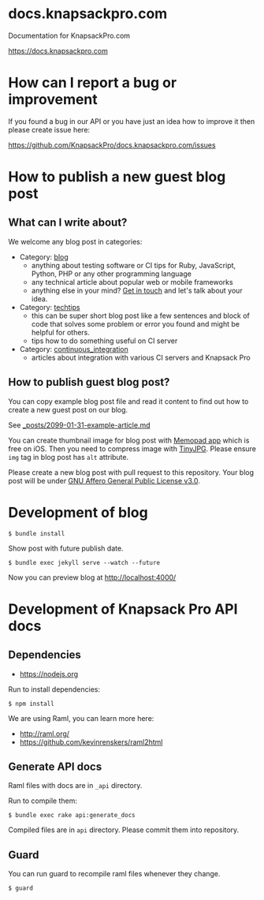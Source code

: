 # docs.knapsackpro.com

Documentation for KnapsackPro.com

https://docs.knapsackpro.com

# How can I report a bug or improvement

If you found a bug in our API or you have just an idea how to improve it then please create issue here:

https://github.com/KnapsackPro/docs.knapsackpro.com/issues

# How to publish a new guest blog post

## What can I write about?

We welcome any blog post in categories:

* Category: [blog](https://docs.knapsackpro.com/)
  * anything about testing software or CI tips for Ruby, JavaScript, Python, PHP or any other programming language
  * any technical article about popular web or mobile frameworks
  * anything else in your mind? [Get in touch](https://knapsackpro.com/contact) and let's talk about your idea.
* Category: [techtips](https://docs.knapsackpro.com/tech_tips/)
  * this can be super short blog post like a few sentences and block of code that solves some problem or error you found and might be helpful for others.
  * tips how to do something useful on CI server
* Category: [continuous_integration](https://docs.knapsackpro.com/continuous_integration/)
  * articles about integration with various CI servers and Knapsack Pro

## How to publish guest blog post?

You can copy example blog post file and read it content to find out how to create a new guest post on our blog.

See [_posts/2099-01-31-example-article.md](https://raw.githubusercontent.com/KnapsackPro/docs.knapsackpro.com/gh-pages/_posts/2099-01-31-example-article.md)

You can create thumbnail image for blog post with [Memopad app](https://www.tayasui.com/memopad/) which is free on iOS.
Then you need to compress image with [TinyJPG](https://tinyjpg.com).
Please ensure `img` tag in blog post has `alt` attribute.

Please create a new blog post with pull request to this repository.
Your blog post will be under [GNU Affero General Public License v3.0](LICENSE).

# Development of blog

    $ bundle install

Show post with future publish date.

    $ bundle exec jekyll serve --watch --future

Now you can preview blog at [http://localhost:4000/](http://localhost:4000/2099/example-article)

# Development of Knapsack Pro API docs

## Dependencies

* https://nodejs.org

Run to install dependencies:

    $ npm install

We are using Raml, you can learn more here:

* http://raml.org/
* https://github.com/kevinrenskers/raml2html

## Generate API docs

Raml files with docs are in `_api` directory.

Run to compile them:

    $ bundle exec rake api:generate_docs

Compiled files are in `api` directory. Please commit them into repository.

## Guard

You can run guard to recompile raml files whenever they change.

    $ guard
